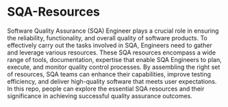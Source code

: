 # SQA-Resources

Software Quality Assurance (SQA) Engineer plays a crucial role in ensuring the reliability, functionality, and overall quality of software products. To effectively carry out the tasks involved in SQA, Engineers need to gather and leverage various resources. These SQA resources encompass a wide range of tools, documentation, expertise that enable SQA Engineers to plan, execute, and monitor quality control processes. By assembling the right set of resources, SQA teams can enhance their capabilities, improve testing efficiency, and deliver high-quality software that meets user expectations. In this repo, people can explore the essential SQA resources and their significance in achieving successful quality assurance outcomes.

